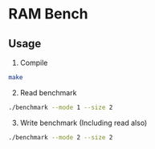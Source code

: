 RAM Bench
=========

Usage
-----
1. Compile
```bash
make
```
2. Read benchmark
```bash
./benchmark --mode 1 --size 2
```
3. Write benchmark (Including read also)
```bash
./benchmark --mode 2 --size 2
```
